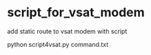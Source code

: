 # script_for_vsat_modem
add static route to vsat modem with script

python script4vsat.py command.txt

